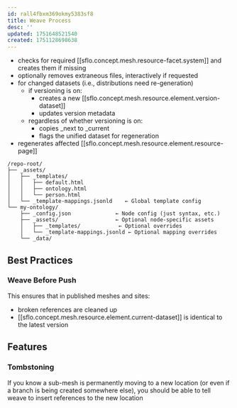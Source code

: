 ```yaml
---
id: rall4fbxm369okmy5383sf8
title: Weave Process
desc: ''
updated: 1751648521540
created: 1751128698638
---
```


- checks for required [[sflo.concept.mesh.resource-facet.system]] and creates them if missing
- optionally removes extraneous files, interactively if requested
- for changed datasets (i.e., distributions need re-generation)
  - if versioning is on:
    - creates a new [[sflo.concept.mesh.resource.element.version-dataset]] 
    - updates version metadata
  - regardless of whether versioning is on:
    - copies _next to _current
    - flags the unified dataset for regeneration 
- regenerates affected [[sflo.concept.mesh.resource.element.resource-page]]

```file
/repo-root/
├── _assets/
│   ├── _templates/
│   │   ├── default.html
│   │   ├── ontology.html
│   │   └── person.html
│   └── _template-mappings.jsonld    ← Global template config
└── my-ontology/
    ├── _config.json              ← Node config (just syntax, etc.)
    ├── _assets/                  ← Optional node-specific assets
    │   ├── _templates/            ← Optional overrides
    │   └── _template-mappings.jsonld ← Optional mapping overrides
    └── _data/
```


## Best Practices

### Weave Before Push

This ensures that in published meshes and sites:

- broken references are cleaned up
- [[sflo.concept.mesh.resource.element.current-dataset]] is identical to the latest version

## Features

### Tombstoning

If you know a sub-mesh is permanently moving to a new location (or even if a branch is being created somewhere else), you should be able to tell weave to insert references to the new location

